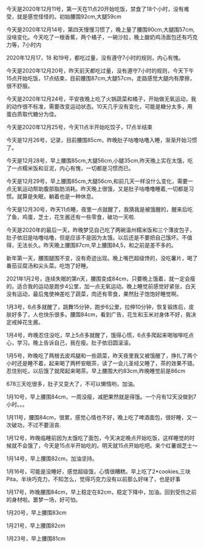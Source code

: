 <p>今天是2020年12月11号，第一天在11点20开始吃饭，禁食了18个小时，没有难受，就是感觉怪怪的。初始腰围92cm,大腿59cm</p>

<p>今天是2020年12月14号，第四天慢慢习惯了，晚上量了腰围90cm,大腿围57cm,没啥变化。今天吃了一根香蕉，两个橘子，一碗沙拉，晚上酸奶鸡汤面包还有巧克力等，7小时内</p>

<p>2020年12月17，18 和19号，都吃过量，没有遵守7小时的规则，内心有愧。</p>

<p>今天是2020年12月20号，昨天前天都吃过量，没有遵守7小时的规则，今天下午15点开始吃饭，17点结束，目前腰围87cm,大腿57cm，走路感觉大腿内有摩擦，很不舒服。</p>

<p>今天是2020年12月24号，平安夜晚上吃了火锅蔬菜和橘子，开始做无氧运动，我的动作很不标准，需要改变运动状态。10天几乎没有变化，可能是糖分太多，用蛋白质取代糖分为佳。</p>

<p>今天是2020年12月25号，今天11点半开始吃饺子，17点半结束</p>

<p>今天是12月26号，记录，目前腰围85cm，昨晚肚子咕噜咕噜入睡，渐渐开始习惯了。</p>

<p>今天是12月28号，早上腰围85cm,大腿56cm,小腿35cm,昨天晚上实在太饿，吃了一点糯米饭和豆泥，内心有愧，一切都是习惯而已。</p>

<p>今天是12月29号，早上腰围85cm,大腿56cm,和前几天一样没什么变化，需要一点无氧运动帮助腹部脂肪消耗。昨天晚上很饿，又是肚子咕噜噜睡着,一切都是习惯。就算是失眠，躺着也是一种休息。</p>

<p>今天是12月30号，昨天11点睡，夜里一点就醒了，我猜我是被饿醒的，醒来后吃了鱼，鸡蛋，芝士，花生酱还有一些零食，破功一天啦.</p>

<p>今天是2020年的最后一天，昨晚梦见自己吃了两碗温州糯米饭和三个薄皮包子，肚子依旧是咕噜咕噜，但是应该不是因为太饿。以后还是不要把自己饿坏。不值得，无法长久。昨天晚上腰围87cm,早上腰围84,5，和之前是差不多的。</p>

<p>新年第一天，腰围腿围不变，没有奇迹出现。晚上嘴巴超级馋的，没吃薯片，喝了番茄豆腐汤和尖头菜。吃饱了好睡。</p>

<p>2021年1月2号，连续失眠的第n天，腰围变成84cm，只要晚上饿着，就一定会瘦的。适合我的运动是跑步4公里，加一点无氧运动。晚上睡觉前感觉好紧张，白天没有运动，最后鬼使神差吃了蔬菜，肉还有零食，果然肚子饱饱好睡觉啊。</p>

<p>1月3号，6点多就醒了，跳舞15分钟，跑步6公里，拉伸10分钟，恢复锻炼后，皮肤好多了，人也快乐很多。腰围84cm，看到广告，花生和玉米对身体不好，我决定戒掉花生酱。</p>

<p>1月4号，昨晚忍住没吃，早上5点多就醒了，饿得心慌，6点多爬起来喝咖啡吃点心，学习。晚上告诉自己，我在瘦。肚子依旧圆滚滚。</p>

<p>1月5号，昨晚吃了两根去皮鸡腿和一些蔬菜，昨天夜里我又被饿醒了，挣扎了两个小时还是睡不着，起来喝了两杯安眠茶，读了一会儿圣经又睡了，茶的效果不错。忍住别吃，以后饿了就爬起来喝茶。早上腰围大约83cm,昨晚睡觉前是86cm</p>

<p>678三天吃很多，肚子又变大了，不可以懒惰哟，加油。</p>

<p>1月10号，早上腰围84cm，一周没瘦，减肥果然就是得饿。一个月有12天没做到7小时。。。</p>

<p>1月11号，腰围84cm，很累，感觉心情也不好，晚上吃了啤酒面包，很好睡，又一次破功，不过不要沮丧.</p>

<p>1月12号，昨晚临睡前因为太饿吃了面包，今天决定晚点开始吃饭，这样睡觉的时候就不会饿了，今天是15点半开始吃的。明天就15点开始吃吧。来个红薯焗芝士～</p>

<p>1月14号，早上腰围82cm，加油坚持。</p>

<p>1月16号，可能是没睡好，感觉超级饿，心情很糟糕。早上吃了2*cookies,三块Pita，半块巧克力，不知怎么，觉得巧克力没有以前那么好味了，也是好事</p>

<p>1月17号，昨晚腰围84cm，早上稳定在82cm，稳定下降中，加油。回到受伤之前的身材啦。噩梦一场，好可怕。</p>

<p>1月20号，早上腰围83cm</p>

<p>1月21号，早上腰围82cm</p>

<p>1月23号，早上腰围81cm</p>